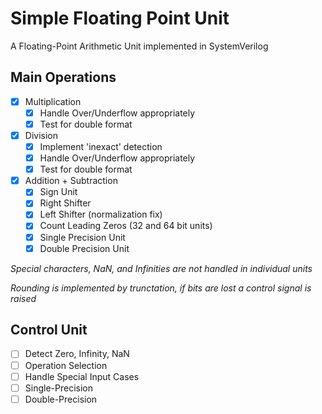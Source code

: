 # Simple Floating Point Unit

A Floating-Point Arithmetic Unit implemented in SystemVerilog

## Main Operations
- [x] Multiplication
    - [x] Handle Over/Underflow appropriately
    - [x] Test for double format
- [x] Division
    - [x] Implement 'inexact' detection
    - [x] Handle Over/Underflow appropriately
    - [x] Test for double format
- [x] Addition + Subtraction
    - [x] Sign Unit
    - [x] Right Shifter
    - [x] Left Shifter (normalization fix)
    - [x] Count Leading Zeros (32 and 64 bit units)
    - [x] Single Precision Unit
    - [x] Double Precision Unit

*Special characters, NaN, and Infinities are not handled in individual units*

*Rounding is implemented by trunctation, if bits are lost a control signal is raised*

## Control Unit
- [ ] Detect Zero, Infinity, NaN
- [ ] Operation Selection
- [ ] Handle Special Input Cases
- [ ] Single-Precision
- [ ] Double-Precision

